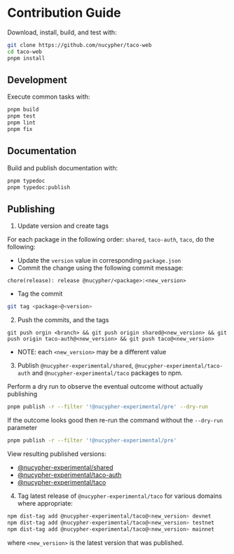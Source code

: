 # Contribution Guide

Download, install, build, and test with:

```bash
git clone https://github.com/nucypher/taco-web
cd taco-web
pnpm install
```

## Development

Execute common tasks with:

```bash
pnpm build
pnpm test
pnpm lint
pnpm fix
```

## Documentation

Build and publish documentation with:

```bash
pnpm typedoc
pnpm typedoc:publish
```

## Publishing

1. Update version and create tags

For each package in the following order: `shared`, `taco-auth`, `taco`, do the
following:

- Update the `version` value in corresponding `package.json`
- Commit the change using the following commit message:

```
chore(release): release @nucypher/<package>:<new_version>
```

- Tag the commit

```bash
git tag <package>@<version>
```

2. Push the commits, and the tags

```
git push orgin <branch> && git push origin shared@<new_version> && git push origin taco-auth@<new_version> && git push taco@<new_version>
```

- NOTE: each `<new_version>` may be a different value

3. Publish `@nucypher-experimental/shared`, `@nucypher-experimental/taco-auth`
   and `@nucypher-experimental/taco` packages to npm.

Perform a dry run to observe the eventual outcome without actually publishing

```bash
pnpm publish -r --filter '!@nucypher-experimental/pre' --dry-run
```

If the outcome looks good then re-run the command without the `--dry-run`
parameter

```bash
pnpm publish -r --filter '!@nucypher-experimental/pre'
```

View resulting published versions:

- [@nucypher-experimental/shared](https://www.npmjs.com/package/@nucypher-experimental/shared?activeTab=versions)
- [@nucypher-experimental/taco-auth](https://www.npmjs.com/package/@nucypher-experimental/taco-auth?activeTab=versions)
- [@nucypher-experimental/taco](https://www.npmjs.com/package/@nucypher-experimental/taco?activeTab=versions)

4. Tag latest release of `@nucypher-experimental/taco` for various domains where
   appropriate:

```bash
npm dist-tag add @nucypher-experimental/taco@<new_version> devnet
npm dist-tag add @nucypher-experimental/taco@<new_version> testnet
npm dist-tag add @nucypher-experimental/taco@<new_version> mainnet
```

where `<new_version>` is the latest version that was published.
